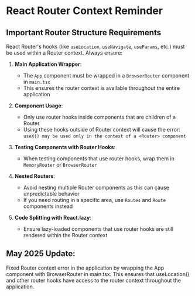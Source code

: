
# React Router Context Reminder

## Important Router Structure Requirements

React Router's hooks (like `useLocation`, `useNavigate`, `useParams`, etc.) must be used within a Router context. Always ensure:

1. **Main Application Wrapper**: 
   - The `App` component must be wrapped in a `BrowserRouter` component in `main.tsx`
   - This ensures the router context is available throughout the entire application

2. **Component Usage**:
   - Only use router hooks inside components that are children of a Router
   - Using these hooks outside of Router context will cause the error: `useX() may be used only in the context of a <Router> component`

3. **Testing Components with Router Hooks**:
   - When testing components that use router hooks, wrap them in `MemoryRouter` or `BrowserRouter`

4. **Nested Routers**:
   - Avoid nesting multiple Router components as this can cause unpredictable behavior
   - If you need routing in a specific area, use `Routes` and `Route` components instead

5. **Code Splitting with React.lazy**:
   - Ensure lazy-loaded components that use router hooks are still rendered within the Router context

## May 2025 Update:
Fixed Router context error in the application by wrapping the App component with BrowserRouter in main.tsx. This ensures that useLocation() and other router hooks have access to the router context throughout the application.
